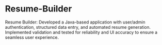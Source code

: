 # Resume-Builder
Resume Builder: Developed a Java-based application with user/admin authentication, structured data entry, and automated resume generation. Implemented validation and tested for reliability and UI accuracy to ensure a seamless user experience.
